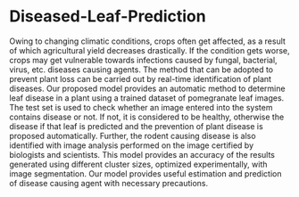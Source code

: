 # Diseased-Leaf-Prediction
Owing to changing climatic conditions, crops often get affected, as a result of which agricultural yield decreases drastically. If the condition gets worse, crops may get vulnerable towards infections caused by fungal, bacterial, virus, etc. diseases causing agents. The method that can be adopted to prevent plant loss can be carried out by real-time identification of plant diseases. Our proposed model provides an automatic method to determine leaf disease in a plant using a trained dataset of pomegranate leaf images. The test set is used to check whether an image entered into the system contains disease or not. If not, it is considered to be healthy, otherwise the disease if that leaf is predicted and the prevention of plant disease is proposed automatically. Further, the rodent causing disease is also identified with image analysis performed on the image certified by biologists and scientists. This model provides an accuracy of the results generated using different cluster sizes, optimized experimentally, with image segmentation. Our model provides useful estimation and prediction of disease causing agent with necessary precautions.
